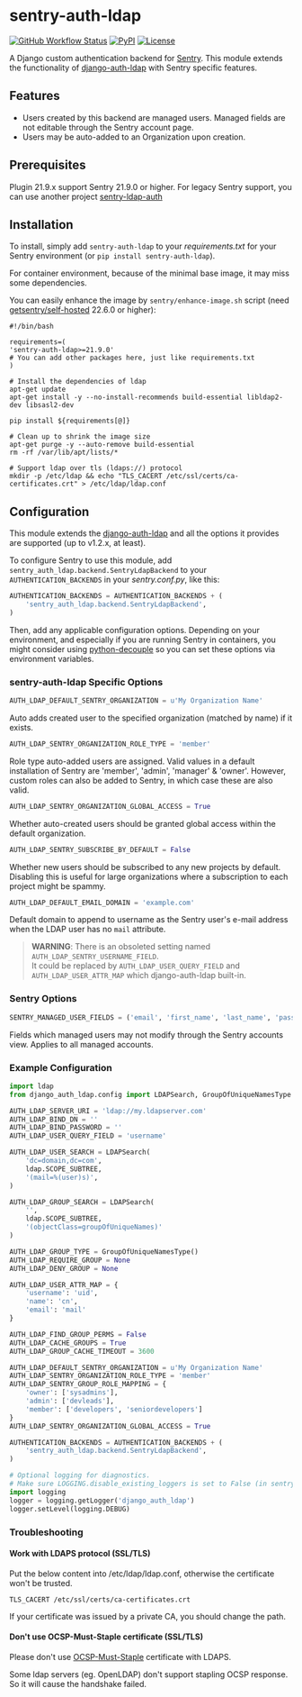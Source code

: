 # sentry-auth-ldap

[![GitHub Workflow Status](https://img.shields.io/github/workflow/status/PMExtra/sentry-auth-ldap/sentry-auth-ldap%20CI)](https://github.com/PMExtra/sentry-auth-ldap/actions)
[![PyPI](https://img.shields.io/pypi/v/sentry-auth-ldap)](https://pypi.org/project/sentry-auth-ldap/)
[![License](https://img.shields.io/pypi/l/sentry-auth-ldap)](https://raw.githubusercontent.com/PMExtra/sentry-auth-ldap/master/LICENSE.txt)

A Django custom authentication backend for [Sentry](https://github.com/getsentry/sentry). This module extends the functionality of [django-auth-ldap](https://github.com/django-auth-ldap/django-auth-ldap) with Sentry specific features.

## Features
* Users created by this backend are managed users. Managed fields are not editable through the Sentry account page.
* Users may be auto-added to an Organization upon creation.

## Prerequisites
Plugin 21.9.x support Sentry 21.9.0 or higher. For legacy Sentry support, you can use another project [sentry-ldap-auth](https://github.com/Banno/getsentry-ldap-auth)

## Installation
To install, simply add `sentry-auth-ldap` to your *requirements.txt* for your Sentry environment (or `pip install sentry-auth-ldap`).

For container environment, because of the minimal base image, it may miss some dependencies.

You can easily enhance the image by `sentry/enhance-image.sh` script (need [getsentry/self-hosted](https://github.com/getsentry/self-hosted) 22.6.0 or higher):

```Shell
#!/bin/bash

requirements=(
'sentry-auth-ldap>=21.9.0'
# You can add other packages here, just like requirements.txt
)

# Install the dependencies of ldap
apt-get update
apt-get install -y --no-install-recommends build-essential libldap2-dev libsasl2-dev

pip install ${requirements[@]}

# Clean up to shrink the image size
apt-get purge -y --auto-remove build-essential
rm -rf /var/lib/apt/lists/*

# Support ldap over tls (ldaps://) protocol
mkdir -p /etc/ldap && echo "TLS_CACERT /etc/ssl/certs/ca-certificates.crt" > /etc/ldap/ldap.conf
```

## Configuration
This module extends the [django-auth-ldap](https://django-auth-ldap.readthedocs.io/en/latest/) and all the options it provides are supported (up to v1.2.x, at least). 

To configure Sentry to use this module, add `sentry_auth_ldap.backend.SentryLdapBackend` to your `AUTHENTICATION_BACKENDS` in your *sentry.conf.py*, like this:

```python
AUTHENTICATION_BACKENDS = AUTHENTICATION_BACKENDS + (
    'sentry_auth_ldap.backend.SentryLdapBackend',
)
```

Then, add any applicable configuration options. Depending on your environment, and especially if you are running Sentry in containers, you might consider using [python-decouple](https://pypi.python.org/pypi/python-decouple) so you can set these options via environment variables.

### sentry-auth-ldap Specific Options

```Python
AUTH_LDAP_DEFAULT_SENTRY_ORGANIZATION = u'My Organization Name'
```
Auto adds created user to the specified organization (matched by name) if it exists.

```Python
AUTH_LDAP_SENTRY_ORGANIZATION_ROLE_TYPE = 'member'
```
Role type auto-added users are assigned. Valid values in a default installation of Sentry are 'member', 'admin', 'manager' & 'owner'. However, custom roles can also be added to Sentry, in which case these are also valid.

```Python
AUTH_LDAP_SENTRY_ORGANIZATION_GLOBAL_ACCESS = True
```
Whether auto-created users should be granted global access within the default organization.

```Python
AUTH_LDAP_SENTRY_SUBSCRIBE_BY_DEFAULT = False
```
Whether new users should be subscribed to any new projects by default. Disabling
this is useful for large organizations where a subscription to each project
might be spammy.

```Python
AUTH_LDAP_DEFAULT_EMAIL_DOMAIN = 'example.com'
```
Default domain to append to username as the Sentry user's e-mail address when the LDAP user has no `mail` attribute.

> **WARNING**: There is an obsoleted setting named `AUTH_LDAP_SENTRY_USERNAME_FIELD`.  
> It could be replaced by `AUTH_LDAP_USER_QUERY_FIELD` and `AUTH_LDAP_USER_ATTR_MAP` which django-auth-ldap built-in.

### Sentry Options

```Python
SENTRY_MANAGED_USER_FIELDS = ('email', 'first_name', 'last_name', 'password', )
```

Fields which managed users may not modify through the Sentry accounts view. Applies to all managed accounts.

### Example Configuration

```Python
import ldap
from django_auth_ldap.config import LDAPSearch, GroupOfUniqueNamesType

AUTH_LDAP_SERVER_URI = 'ldap://my.ldapserver.com'
AUTH_LDAP_BIND_DN = ''
AUTH_LDAP_BIND_PASSWORD = ''
AUTH_LDAP_USER_QUERY_FIELD = 'username'

AUTH_LDAP_USER_SEARCH = LDAPSearch(
    'dc=domain,dc=com',
    ldap.SCOPE_SUBTREE,
    '(mail=%(user)s)',
)

AUTH_LDAP_GROUP_SEARCH = LDAPSearch(
    '',
    ldap.SCOPE_SUBTREE,
    '(objectClass=groupOfUniqueNames)'
)

AUTH_LDAP_GROUP_TYPE = GroupOfUniqueNamesType()
AUTH_LDAP_REQUIRE_GROUP = None
AUTH_LDAP_DENY_GROUP = None

AUTH_LDAP_USER_ATTR_MAP = {
    'username': 'uid',
    'name': 'cn',
    'email': 'mail'
}

AUTH_LDAP_FIND_GROUP_PERMS = False
AUTH_LDAP_CACHE_GROUPS = True
AUTH_LDAP_GROUP_CACHE_TIMEOUT = 3600

AUTH_LDAP_DEFAULT_SENTRY_ORGANIZATION = u'My Organization Name'
AUTH_LDAP_SENTRY_ORGANIZATION_ROLE_TYPE = 'member'
AUTH_LDAP_SENTRY_GROUP_ROLE_MAPPING = {
    'owner': ['sysadmins'],
    'admin': ['devleads'],
    'member': ['developers', 'seniordevelopers']
}
AUTH_LDAP_SENTRY_ORGANIZATION_GLOBAL_ACCESS = True

AUTHENTICATION_BACKENDS = AUTHENTICATION_BACKENDS + (
    'sentry_auth_ldap.backend.SentryLdapBackend',
)

# Optional logging for diagnostics.
# Make sure LOGGING.disable_existing_loggers is set to False (in sentry/conf/server.py)
import logging
logger = logging.getLogger('django_auth_ldap')
logger.setLevel(logging.DEBUG)
```

### Troubleshooting

#### Work with LDAPS protocol (SSL/TLS)

Put the below content into /etc/ldap/ldap.conf, otherwise the certificate won't be trusted.

```plain
TLS_CACERT /etc/ssl/certs/ca-certificates.crt
```

If your certificate was issued by a private CA, you should change the path.

#### Don't use OCSP-Must-Staple certificate (SSL/TLS)

Please don't use [OCSP-Must-Staple](https://oid-info.com/get/1.3.6.1.5.5.7.1.24) certificate with LDAPS.

Some ldap servers (eg. OpenLDAP) don't support stapling OCSP response. So it will cause the handshake failed.
